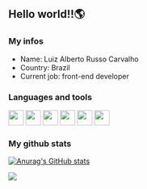 ## Hello world!!🌎
### My infos 
- Name: Luiz Alberto Russo Carvalho
- Country: Brazil
- Current  job: front-end developer

### Languages and tools
<div style="margin-botto: 20px">
  <img width="30" src="https://cdn.jsdelivr.net/gh/devicons/devicon/icons/javascript/javascript-original.svg" />
  <img width="30" src="https://cdn.jsdelivr.net/gh/devicons/devicon/icons/csharp/csharp-line.svg" />
  <img width="30" src="https://cdn.jsdelivr.net/gh/devicons/devicon/icons/angularjs/angularjs-original.svg" />
  <img width="30" src="https://cdn.jsdelivr.net/gh/devicons/devicon/icons/react/react-original.svg" />
  <img width="30" src="https://cdn.jsdelivr.net/gh/devicons/devicon/icons/mysql/mysql-original.svg" />
  <img width="30" src="https://cdn.jsdelivr.net/gh/devicons/devicon/icons/nestjs/nestjs-plain.svg" />
</div>

### My github stats

[![Anurag's GitHub stats](https://github-readme-stats.vercel.app/api?username=carvalhoLuiz&show_icons=true&theme=dark&count_private=true&include_all_commits=true)](https://github.com/anuraghazra/github-readme-stats)

<a 
   target="_blank"
   href="https://www.linkedin.com/in/luiz-alberto-russo-carvalho-004003175/">
<img src="https://img.shields.io/badge/LinkedIn-0077B5?style=for-the-badge&logo=linkedin&logoColor=white"/>
</a>
